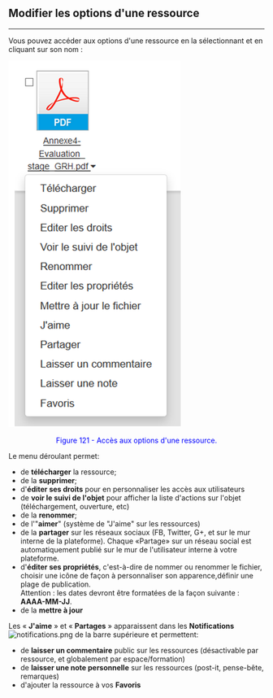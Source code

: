 ## Modifier les options d'une ressource
---
Vous pouvez accéder aux options d'une ressource en la sélectionnant et en cliquant sur son nom :

![](images/fig121.png)

<p style="text-align: center; color: blue">Figure 121 - Accès aux options d'une ressource.</p>

Le menu déroulant permet:

* de **télécharger** la ressource;
* de la **supprimer**;
* d'**éditer ses droits** pour en personnaliser les accès aux utilisateurs
* de **voir le suivi de l'objet** pour afficher la liste d'actions sur l'objet (téléchargement, ouverture, etc)
* de la **renommer**;
* de l'"**aimer**" (système de "J'aime" sur les ressources)
* de la **partager** sur les réseaux sociaux (FB, Twitter, G+, et sur le mur interne de la plateforme). Chaque «Partage» sur un réseau social est automatiquement publié sur le mur de l'utilisateur interne à votre plateforme.
* d'**éditer ses propriétés**, c'est-à-dire de nommer ou renommer le fichier, choisir une icône de façon à personnaliser son apparence,définir une plage de publication. <br />Attention : les dates devront être formatées de la façon suivante : **AAAA-MM-JJ**.
* de la **mettre à jour**

Les « **J'aime** » et « **Partages** » apparaissent dans les **Notifications** ![notifications.png](http://www.claroline.net/file/resource/media/1950) de la barre supérieure et permettent:

* de **laisser un commentaire** public sur les ressources (désactivable par ressource, et globalement par espace/formation)
* de **laisser une note personnelle** sur les ressources (post-it, pense-bête, remarques)
* d'ajouter la ressource à vos **Favoris**
